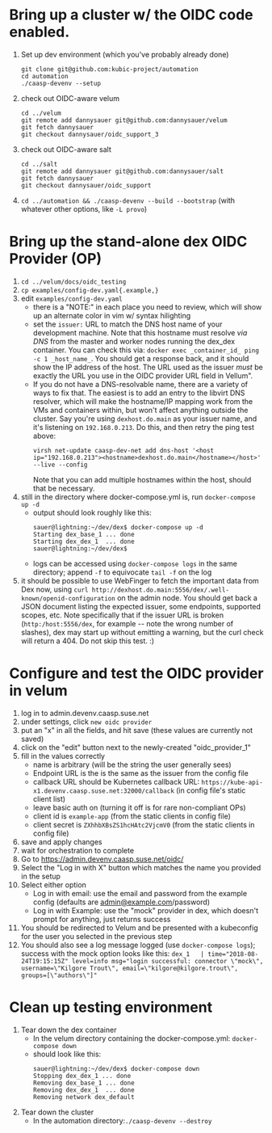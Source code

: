 # Bring up a cluster w/ the OIDC code enabled.
1. Set up dev environment (which you've probably already done)
   ```
   git clone git@github.com:kubic-project/automation
   cd automation
   ./caasp-devenv --setup
   ```
1. check out OIDC-aware velum
   ```
   cd ../velum
   git remote add dannysauer git@github.com:dannysauer/velum
   git fetch dannysauer
   git checkout dannysauer/oidc_support_3
   ```
1. check out OIDC-aware salt
   ```
   cd ../salt
   git remote add dannysauer git@github.com:dannysauer/salt
   git fetch dannysauer
   git checkout dannysauer/oidc_support
   ```
1. `cd ../automation && ./caasp-devenv --build --bootstrap` (with whatever other options, like `-L provo`)

# Bring up the stand-alone dex OIDC Provider (OP)
1. `cd ../velum/docs/oidc_testing`
1. `cp examples/config-dev.yaml{.example,}`
1. edit `examples/config-dev.yaml`
   * there is a "NOTE:" in each place you need to review, which will show up an alternate color in vim w/ syntax hilighting
   * set the `issuer:` URL to match the DNS host name of your development machine.  Note that this hostname must resolve _via DNS_ from the master and worker nodes running the dex_dex container.  You can check this via: `docker exec _container_id_ ping -c 1 _host_name_`.  You should get a response back, and it should show the IP address of the host.  The URL used as the issuer _must_ be exactly the URL you use in the OIDC provider URL field in Vellum".
   * If you do not have a DNS-resolvable name, there are a variety of ways to fix that.  The easiest is to add an entry to the libvirt DNS resolver, which will make the hostname/IP mapping work from the VMs and containers within, but won't affect anything outside the cluster.  Say you're using `dexhost.do.main` as your issuer name, and it's listening on `192.168.0.213`.  Do this, and then retry the ping test above:
     ```
     virsh net-update caasp-dev-net add dns-host '<host ip="192.168.0.213"><hostname>dexhost.do.main</hostname></host>' --live --config
     ```
     Note that you can add multiple hostnames within the host, should that be necessary.
1. still in the directory where docker-compose.yml is, run `docker-compose up -d`
   * output should look roughly like this:
     ```
     sauer@lightning:~/dev/dex$ docker-compose up -d
     Starting dex_base_1 ... done
     Starting dex_dex_1  ... done
     sauer@lightning:~/dev/dex$ 
     ```
   * logs can be accessed using `docker-compose logs` in the same directory; append `-f` to equivocate `tail -f` on the log
1. it should be possible to use WebFinger to fetch the important data from Dex now, using `curl http://dexhost.do.main:5556/dex/.well-known/openid-configuration` on the admin node.  You should get back a JSON document listing the expected issuer, some endpoints, supported scopes, etc.  Note specifically that if the issuer URL is broken (`http:/host:5556/dex`, for example -- note the wrong number of slashes), dex may start up without emitting a warning, but the curl check will return a 404. Do not skip this test. :)

# Configure and test the OIDC provider in velum
1. log in to admin.devenv.caasp.suse.net
1. under settings, click `new oidc provider`
1. put an "x" in all the fields, and hit save (these values are currently not saved)
1. click on the "edit" button next to the newly-created "oidc_provider_1"
1. fill in the values correctly
   * name is arbitrary (will be the string the user generally sees)
   * Endpoint URL is the is the same as the issuer from the config file
   * callback URL should be Kubernetes callback URL: `https://kube-api-x1.devenv.caasp.suse.net:32000/callback` (in config file's static client list)
   * leave basic auth on (turning it off is for rare non-compliant OPs)
   * client id is `example-app` (from the static clients in config file)
   * client secret is `ZXhhbXBsZS1hcHAtc2VjcmV0` (from the static clients in config file)
1. save and apply changes
1. wait for orchestration to complete
1. Go to https://admin.devenv.caasp.suse.net/oidc/
1. Select the "Log in with X" button which matches the name you provided in the setup
1. Select either option
   * Log in with email: use the email and password from the example config (defaults are admin@example.com/password)
   * Log in with Example: use the "mock" provider in dex, which doesn't prompt for anything, just returns success
1. You should be redirected to Velum and be presented with a kubeconfig for the user you selected in the previous step
1. You should also see a log message logged (use `docker-compose logs`); success with the mock option looks like this:
   `dex_1   | time="2018-08-24T19:15:15Z" level=info msg="login successful: connector \"mock\", username=\"Kilgore Trout\", email=\"kilgore@kilgore.trout\", groups=[\"authors\"]"`

# Clean up testing environment
1. Tear down the dex container
   * In the velum directory containing the docker-compose.yml: `docker-compose down`
   * should look like this:
     ```
     sauer@lightning:~/dev/dex$ docker-compose down
     Stopping dex_dex_1 ... done
     Removing dex_base_1 ... done
     Removing dex_dex_1  ... done
     Removing network dex_default
     ```
1. Tear down the cluster
   * In the automation directory:`./caasp-devenv --destroy`
